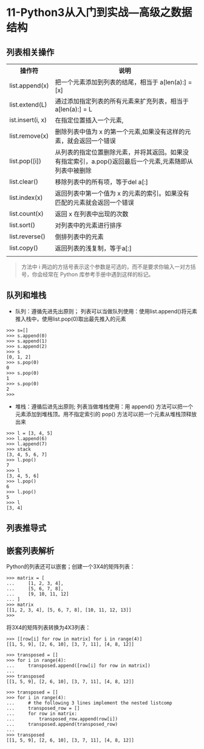 # 11-Python3从入门到实战—高级之数据结构

## 列表相关操作
<table>
<tr>
	<th>操作符</th>
	<th>说明</th>
</tr>
<tr>
	<td>list.append(x)</td>
	<td>把一个元素添加到列表的结尾，相当于 a[len(a):] = [x]</td>
</tr>
<tr>
	<td>list.extend(L)</td>
	<td>通过添加指定列表的所有元素来扩充列表，相当于 a[len(a):] = L</td>
</tr>
<tr>
	<td>ist.insert(i, x)</td>
	<td>在指定位置插入一个元素,</td>
</tr>
<tr>
	<td>list.remove(x)</td>
	<td>删除列表中值为 x 的第一个元素,如果没有这样的元素，就会返回一个错误</td>
</tr>
<tr>
	<td>list.pop([i])</td>
	<td>从列表的指定位置删除元素，并将其返回。如果没有指定索引，a.pop()返回最后一个元素,元素随即从列表中被删除</td>
</tr>
<tr>
	<td>list.clear()</td>
	<td>移除列表中的所有项，等于del a[:]</td>
</tr>
<tr>
	<td>list.index(x)</td>
	<td>返回列表中第一个值为 x 的元素的索引。如果没有匹配的元素就会返回一个错误</td>
</tr>
<tr>
	<td>list.count(x)</td>
	<td>返回 x 在列表中出现的次数</td>
</tr>
<tr>
	<td>list.sort()</td>
	<td>对列表中的元素进行排序</td>
</tr>
<tr>
	<td>list.reverse()</td>
	<td>倒排列表中的元素</td>
</tr>
<tr>
	<td>list.copy()</td>
	<td>返回列表的浅复制，等于a[:]</td>
</tr>
<tr>
	<td></td>
	<td></td>
</tr>
</table>

> 方法中 i 两边的方括号表示这个参数是可选的，而不是要求你输入一对方括号，你会经常在 Python 库参考手册中遇到这样的标记。

## 队列和堆栈
* 队列：遵循先进先出原则；
	列表可以当做队列使用：使用list.append()将元素推入栈中，使用list.pop(0)取出最先推入的元素
```
>>> s=[]
>>> s.append(0)
>>> s.append(1)
>>> s.append(2)
>>> s
[0, 1, 2]
>>> s.pop(0)
0
>>> s.pop(0)
1
>>> s.pop(0)
2
>>>
```
* 堆栈：遵循后进先出原则;
	列表当做堆栈使用：用 append() 方法可以把一个元素添加到堆栈顶。用不指定索引的 pop() 方法可以把一个元素从堆栈顶释放出来
```
>>> l = [3, 4, 5]
>>> l.append(6)
>>> l.append(7)
>>> stack
[3, 4, 5, 6, 7]
>>> l.pop()
7
>>> l
[3, 4, 5, 6]
>>> l.pop()
6
>>> l.pop()
5
>>> l
[3, 4]
```

## 列表推导式

## 嵌套列表解析

Python的列表还可以嵌套；创建一个3X4的矩阵列表：
```
>>> matrix = [
...     [1, 2, 3, 4],
...     [5, 6, 7, 8],
...     [9, 10, 11, 12]
... ]
>>> matrix
[[1, 2, 3, 4], [5, 6, 7, 8], [10, 11, 12, 13]]
>>>
```
将3X4的矩阵列表转换为4X3列表：
```
>>> [[row[i] for row in matrix] for i in range(4)]
[[1, 5, 9], [2, 6, 10], [3, 7, 11], [4, 8, 12]]
```
```
>>> transposed = []
>>> for i in range(4):
...     transposed.append([row[i] for row in matrix])
...
>>> transposed
[[1, 5, 9], [2, 6, 10], [3, 7, 11], [4, 8, 12]]
```

```
>>> transposed = []
>>> for i in range(4):
...     # the following 3 lines implement the nested listcomp
...     transposed_row = []
...     for row in matrix:
...         transposed_row.append(row[i])
...     transposed.append(transposed_row)
...
>>> transposed
[[1, 5, 9], [2, 6, 10], [3, 7, 11], [4, 8, 12]]
```

